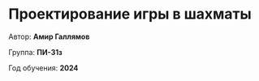 # Проектирование игры в шахматы

Автор: **Амир Галлямов**

Группа: **ПИ-31з**

Год обучения: **2024**